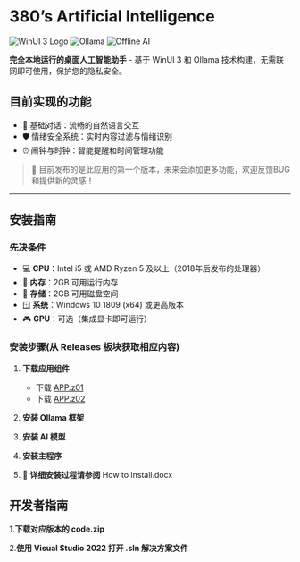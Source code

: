 # 380’s Artificial Intelligence

![WinUI 3 Logo](https://img.shields.io/badge/WinUI-3.0-blue) ![Ollama](https://img.shields.io/badge/Powered%20by-Ollama-green) ![Offline AI](https://img.shields.io/badge/100%25-Offline%20AI-brightgreen)

**完全本地运行的桌面人工智能助手** - 基于 WinUI 3 和 Ollama 技术构建，无需联网即可使用，保护您的隐私安全。

## 目前实现的功能
- 🤖 基础对话：流畅的自然语言交互
- 🛡️ 情绪安全系统：实时内容过滤与情绪识别
- ⏰ 闹钟与时钟：智能提醒和时间管理功能

> 📢 目前发布的是此应用的第一个版本，未来会添加更多功能，欢迎反馈BUG和提供新的灵感！

---

## 安装指南

### 先决条件
- 💻 **CPU**：Intel i5 或 AMD Ryzen 5 及以上（2018年后发布的处理器）
- 🧠 **内存**：2GB 可用运行内存
- 💾 **存储**：2GB 可用磁盘空间
- 🪟 **系统**：Windows 10 1809 (x64) 或更高版本
- 🎮 **GPU**：可选（集成显卡即可运行）

### 安装步骤(从 Releases 板块获取相应内容)
1. **下载应用组件**  
   - 下载 [APP.z01](下载链接)
   - 下载 [APP.z02](下载链接)

2. **安装 Ollama 框架**  

3. **安装 AI 模型**  

4. **安装主程序**

5. 📘 **详细安装过程请参阅** How to install.docx

## 开发者指南

1.**下载对应版本的 code.zip**

2.**使用 Visual Studio 2022 打开 .sln 解决方案文件**
